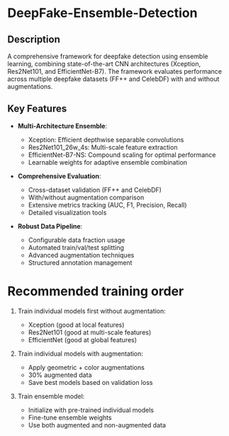 # DeepFake-Ensemble-Detection

## Description
A comprehensive framework for deepfake detection using ensemble learning, combining state-of-the-art CNN architectures (Xception, Res2Net101, and EfficientNet-B7). The framework evaluates performance across multiple deepfake datasets (FF++ and CelebDF) with and without augmentations.

## Key Features
- **Multi-Architecture Ensemble**:
  - Xception: Efficient depthwise separable convolutions
  - Res2Net101_26w_4s: Multi-scale feature extraction
  - EfficientNet-B7-NS: Compound scaling for optimal performance
  - Learnable weights for adaptive ensemble combination

- **Comprehensive Evaluation**:
  - Cross-dataset validation (FF++ and CelebDF)
  - With/without augmentation comparison
  - Extensive metrics tracking (AUC, F1, Precision, Recall)
  - Detailed visualization tools

- **Robust Data Pipeline**:
  - Configurable data fraction usage
  - Automated train/val/test splitting
  - Advanced augmentation techniques
  - Structured annotation management

# Recommended training order
1. Train individual models first without augmentation:
   - Xception (good at local features)
   - Res2Net101 (good at multi-scale features)
   - EfficientNet (good at global features)

2. Train individual models with augmentation:
   - Apply geometric + color augmentations
   - 30% augmented data
   - Save best models based on validation loss

3. Train ensemble model:
   - Initialize with pre-trained individual models
   - Fine-tune ensemble weights
   - Use both augmented and non-augmented data